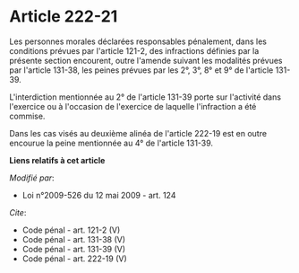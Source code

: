 # Article 222-21

Les personnes morales déclarées responsables pénalement, dans les conditions prévues par l'article 121-2, des infractions
définies par la présente section encourent, outre l'amende suivant les modalités prévues par l'article 131-38, les peines
prévues par les 2°, 3°, 8° et 9° de l'article 131-39. 

L'interdiction mentionnée au 2° de l'article 131-39 porte sur l'activité dans l'exercice ou à l'occasion de l'exercice de
laquelle l'infraction a été commise. 

Dans les cas visés au deuxième alinéa de l'article 222-19 est en outre encourue la peine mentionnée au 4° de l'article
131-39.

**Liens relatifs à cet article**

_Modifié par_:

  - Loi n°2009-526 du 12 mai 2009 - art. 124

_Cite_:

  - Code pénal - art. 121-2 (V)
  - Code pénal - art. 131-38 (V)
  - Code pénal - art. 131-39 (V)
  - Code pénal - art. 222-19 (V)
